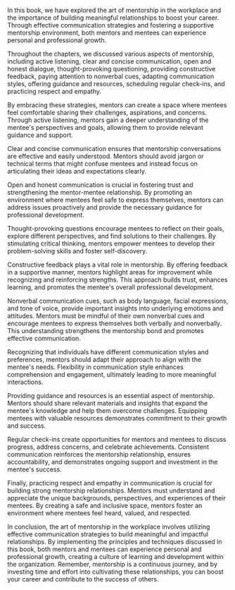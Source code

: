 
In this book, we have explored the art of mentorship in the workplace and the importance of building meaningful relationships to boost your career. Through effective communication strategies and fostering a supportive mentorship environment, both mentors and mentees can experience personal and professional growth.

Throughout the chapters, we discussed various aspects of mentorship, including active listening, clear and concise communication, open and honest dialogue, thought-provoking questioning, providing constructive feedback, paying attention to nonverbal cues, adapting communication styles, offering guidance and resources, scheduling regular check-ins, and practicing respect and empathy.

By embracing these strategies, mentors can create a space where mentees feel comfortable sharing their challenges, aspirations, and concerns. Through active listening, mentors gain a deeper understanding of the mentee's perspectives and goals, allowing them to provide relevant guidance and support.

Clear and concise communication ensures that mentorship conversations are effective and easily understood. Mentors should avoid jargon or technical terms that might confuse mentees and instead focus on articulating their ideas and expectations clearly.

Open and honest communication is crucial in fostering trust and strengthening the mentor-mentee relationship. By promoting an environment where mentees feel safe to express themselves, mentors can address issues proactively and provide the necessary guidance for professional development.

Thought-provoking questions encourage mentees to reflect on their goals, explore different perspectives, and find solutions to their challenges. By stimulating critical thinking, mentors empower mentees to develop their problem-solving skills and foster self-discovery.

Constructive feedback plays a vital role in mentorship. By offering feedback in a supportive manner, mentors highlight areas for improvement while recognizing and reinforcing strengths. This approach builds trust, enhances learning, and promotes the mentee's overall professional development.

Nonverbal communication cues, such as body language, facial expressions, and tone of voice, provide important insights into underlying emotions and attitudes. Mentors must be mindful of their own nonverbal cues and encourage mentees to express themselves both verbally and nonverbally. This understanding strengthens the mentorship bond and promotes effective communication.

Recognizing that individuals have different communication styles and preferences, mentors should adapt their approach to align with the mentee's needs. Flexibility in communication style enhances comprehension and engagement, ultimately leading to more meaningful interactions.

Providing guidance and resources is an essential aspect of mentorship. Mentors should share relevant materials and insights that expand the mentee's knowledge and help them overcome challenges. Equipping mentees with valuable resources demonstrates commitment to their growth and success.

Regular check-ins create opportunities for mentors and mentees to discuss progress, address concerns, and celebrate achievements. Consistent communication reinforces the mentorship relationship, ensures accountability, and demonstrates ongoing support and investment in the mentee's success.

Finally, practicing respect and empathy in communication is crucial for building strong mentorship relationships. Mentors must understand and appreciate the unique backgrounds, perspectives, and experiences of their mentees. By creating a safe and inclusive space, mentors foster an environment where mentees feel heard, valued, and respected.

In conclusion, the art of mentorship in the workplace involves utilizing effective communication strategies to build meaningful and impactful relationships. By implementing the principles and techniques discussed in this book, both mentors and mentees can experience personal and professional growth, creating a culture of learning and development within the organization. Remember, mentorship is a continuous journey, and by investing time and effort into cultivating these relationships, you can boost your career and contribute to the success of others.
